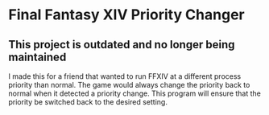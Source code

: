 Final Fantasy XIV Priority Changer
=======

This project is outdated and no longer being maintained
-----------------------------------------------------------
I made this for a friend that wanted to run FFXIV at a different process priority than normal. 
The game would always change the priority back to normal when it detected a priority change. 
This program will ensure that the priority be switched back to the desired setting.